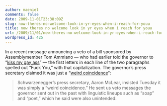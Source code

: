 ```yaml
---
author: maeniel
comments: false
date: 2009-11-01T23:38:09Z
slug: now-theres-no-welcome-look-in-yr-eyes-when-i-reach-for-youu
title: now theres no welcome look in yr eyes when i reach for youu
url: /2009/11/01/now-theres-no-welcome-look-in-yr-eyes-when-i-reach-for-youu/
wordpress_id: 425
---
```


In a recent message announcing a veto of a bill sponsored by Assemblymember Tom Ammiano — who had earlier told the governor to “[kiss my gay ass](http://www.sfgate.com/cgi-bin/blogs/nov05election/detail?entry_id=49163)” — the first letters in each line of the two paragraphs spelled out “Fuck You,” with that capitalization. The governor’s press secretary claimed it was just a “[weird coincidence](http://www.sfgate.com/cgi-bin/article.cgi?f=/c/a/2009/10/28/MNBN1ABKB8.DTL)“:


<blockquote>Schwarzenegger’s press secretary, Aaron McLear, insisted Tuesday it was simply a “weird coincidence.” He sent us veto messages the governor sent out in the past with linguistic lineups such as “soap” and “poet,” which he said were also unintended.</blockquote>
